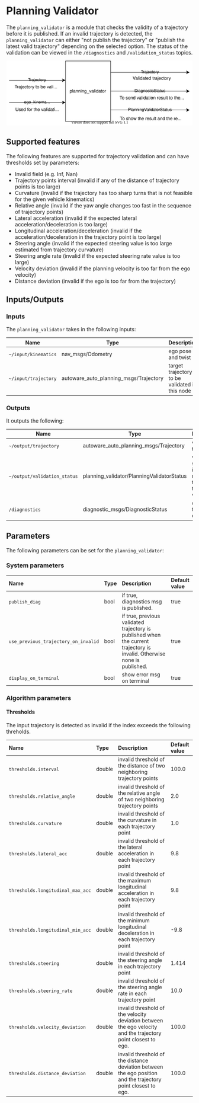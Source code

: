 # Planning Validator

The `planning_validator` is a module that checks the validity of a trajectory before it is published. If an invalid trajectory is detected, the `planning_validator` can either "not publish the trajectory" or "publish the latest valid trajectory" depending on the selected option. The status of the validation can be viewed in the `/diagnostics` and `/validation_status` topics.

![planning_validator](./image/planning_validator.drawio.svg)

## Supported features

The following features are supported for trajectory validation and can have thresholds set by parameters:

- Invalid field (e.g. Inf, Nan)
- Trajectory points interval (invalid if any of the distance of trajectory points is too large)
- Curvature (invalid if the trajectory has too sharp turns that is not feasible for the given vehicle kinematics)
- Relative angle (invalid if the yaw angle changes too fast in the sequence of trajectory points)
- Lateral acceleration (invalid if the expected lateral acceleration/deceleration is too large)
- Longitudinal acceleration/deceleration (invalid if the acceleration/deceleration in the trajectory point is too large)
- Steering angle (invalid if the expected steering value is too large estimated from trajectory curvature)
- Steering angle rate (invalid if the expected steering rate value is too large)
- Velocity deviation (invalid if the planning velocity is too far from the ego velocity)
- Distance deviation (invalid if the ego is too far from the trajectory)

## Inputs/Outputs

### Inputs

The `planning_validator` takes in the following inputs:

| Name                 | Type                                   | Description                                    |
| -------------------- | -------------------------------------- | ---------------------------------------------- |
| `~/input/kinematics` | nav_msgs/Odometry                      | ego pose and twist                             |
| `~/input/trajectory` | autoware_auto_planning_msgs/Trajectory | target trajectory to be validated in this node |

### Outputs

It outputs the following:

| Name                         | Type                                       | Description                                                               |
| ---------------------------- | ------------------------------------------ | ------------------------------------------------------------------------- |
| `~/output/trajectory`        | autoware_auto_planning_msgs/Trajectory     | validated trajectory                                                      |
| `~/output/validation_status` | planning_validator/PlanningValidatorStatus | validator status to inform the reason why the trajectory is valid/invalid |
| `/diagnostics`               | diagnostic_msgs/DiagnosticStatus           | diagnostics to report errors                                              |

## Parameters

The following parameters can be set for the `planning_validator`:

### System parameters

| Name                                 | Type | Description                                                                                                              | Default value |
| :----------------------------------- | :--- | :----------------------------------------------------------------------------------------------------------------------- | :------------ |
| `publish_diag`                       | bool | if true, diagnostics msg is published.                                                                                   | true          |
| `use_previous_trajectory_on_invalid` | bool | if true, previous validated trajectory is published when the current trajectory is invalid. Otherwise none is published. | true          |
| `display_on_terminal`                | bool | show error msg on terminal                                                                                               | true          |

### Algorithm parameters

#### Thresholds

The input trajectory is detected as invalid if the index exceeds the following threholds.

| Name                              | Type   | Description                                                                                                   | Default value |
| :-------------------------------- | :----- | :------------------------------------------------------------------------------------------------------------ | :------------ |
| `thresholds.interval`             | double | invalid threshold of the distance of two neighboring trajectory points                                        | 100.0         |
| `thresholds.relative_angle`       | double | invalid threshold of the relative angle of two neighboring trajectory points                                  | 2.0           |
| `thresholds.curvature`            | double | invalid threshold of the curvature in each trajectory point                                                   | 1.0           |
| `thresholds.lateral_acc`          | double | invalid threshold of the lateral acceleration in each trajectory point                                        | 9.8           |
| `thresholds.longitudinal_max_acc` | double | invalid threshold of the maximum longitudinal acceleration in each trajectory point                           | 9.8           |
| `thresholds.longitudinal_min_acc` | double | invalid threshold of the minimum longitudinal deceleration in each trajectory point                           | -9.8          |
| `thresholds.steering`             | double | invalid threshold of the steering angle in each trajectory point                                              | 1.414         |
| `thresholds.steering_rate`        | double | invalid threshold of the steering angle rate in each trajectory point                                         | 10.0          |
| `thresholds.velocity_deviation`   | double | invalid threshold of the velocity deviation between the ego velocity and the trajectory point closest to ego. | 100.0         |
| `thresholds.distance_deviation`   | double | invalid threshold of the distance deviation between the ego position and the trajectory point closest to ego. | 100.0         |
